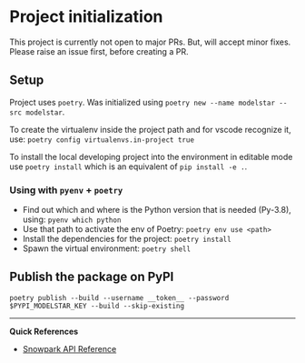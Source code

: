 # Project initialization

This project is currently not open to major PRs. But, will accept minor fixes. Please raise an issue first, before creating a PR. 

## Setup

Project uses `poetry`. Was initialized using `poetry new --name modelstar --src modelstar`.

To create the virtualenv inside the project path and for vscode recognize it, use: `poetry config virtualenvs.in-project true`

To install the local developing project into the environment in editable mode use `poetry install` which is an equivalent of `pip install -e .`.

### Using with `pyenv` + `poetry`

- Find out which and where is the Python version that is needed (Py-3.8), using: `pyenv which python`
- Use that path to activate the env of Poetry: `poetry env use <path>`
- Install the dependencies for the project: `poetry install`
- Spawn the virtual environment: `poetry shell`

## Publish the package on PyPI

```shell
poetry publish --build --username __token__ --password $PYPI_MODELSTAR_KEY --build --skip-existing
```

---

**Quick References**

- [Snowpark API Reference](https://docs.snowflake.com/en/developer-guide/snowpark/reference/python/index.html)